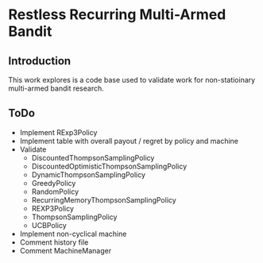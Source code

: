 # Restless Recurring Multi-Armed Bandit

## Introduction

This work explores  is a code base used to validate work for non-statioinary multi-armed bandit research.

## ToDo

- Implement RExp3Policy
- Implement table with overall payout / regret by policy and machine
- Validate
  - DiscountedThompsonSamplingPolicy
  - DiscountedOptimisticThompsonSamplingPolicy
  - DynamicThompsonSamplingPolicy
  - GreedyPolicy
  - RandomPolicy
  - RecurringMemoryThompsonSamplingPolicy
  - REXP3Policy
  - ThompsonSamplingPolicy
  - UCBPolicy
- Implement non-cyclical machine
- Comment history file
- Comment MachineManager
